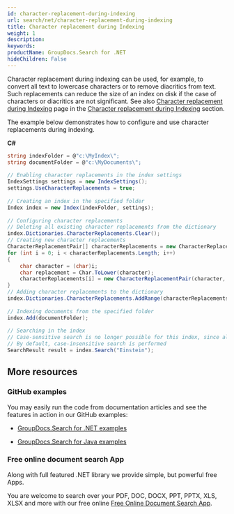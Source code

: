```yaml
---
id: character-replacement-during-indexing
url: search/net/character-replacement-during-indexing
title: Character replacement during Indexing
weight: 1
description: 
keywords: 
productName: GroupDocs.Search for .NET
hideChildren: False
---
```

Character replacement during indexing can be used, for example, to convert all text to lowercase characters or to remove diacritics from text. Such replacements can reduce the size of an index on disk if the case of characters or diacritics are not significant. See also [Character replacement during Indexing](Character%2Breplacement%2Bduring%2BIndexing.html) page in the [Character replacement during Indexing](Character%2Breplacement%2Bduring%2BIndexing.html) section.

The example below demonstrates how to configure and use character replacements during indexing.

**C#**

```csharp
string indexFolder = @"c:\MyIndex\";
string documentFolder = @"c:\MyDocuments\";
 
// Enabling character replacements in the index settings
IndexSettings settings = new IndexSettings();
settings.UseCharacterReplacements = true;
 
// Creating an index in the specified folder
Index index = new Index(indexFolder, settings);
 
// Configuring character replacements
// Deleting all existing character replacements from the dictionary
index.Dictionaries.CharacterReplacements.Clear();
// Creating new character replacements
CharacterReplacementPair[] characterReplacements = new CharacterReplacementPair[Char.MaxValue + 1];
for (int i = 0; i < characterReplacements.Length; i++)
{
    char character = (char)i;
    char replacement = Char.ToLower(character);
    characterReplacements[i] = new CharacterReplacementPair(character, replacement);
}
// Adding character replacements to the dictionary
index.Dictionaries.CharacterReplacements.AddRange(characterReplacements);
 
// Indexing documents from the specified folder
index.Add(documentFolder);
 
// Searching in the index
// Case-sensitive search is no longer possible for this index, since all characters are lowercase
// By default, case-insensitive search is performed
SearchResult result = index.Search("Einstein");
```

## More resources

### GitHub examples

You may easily run the code from documentation articles and see the features in action in our GitHub examples:

*   [GroupDocs.Search for .NET examples](https://github.com/groupdocs-search/GroupDocs.Search-for-.NET)
    
*   [GroupDocs.Search for Java examples](https://github.com/groupdocs-search/GroupDocs.Search-for-Java)
    

### Free online document search App

Along with full featured .NET library we provide simple, but powerful free Apps.

You are welcome to search over your PDF, DOC, DOCX, PPT, PPTX, XLS, XLSX and more with our free online [Free Online Document Search App](https://products.groupdocs.app/search).
